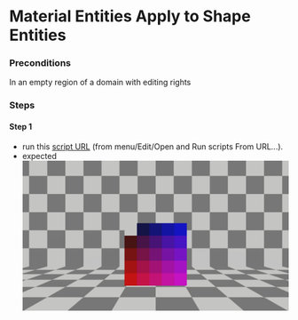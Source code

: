 # Material Entities Apply to Shape Entities

### Preconditions
In an empty region of a domain with editing rights

### Steps

#### Step 1
- run this [script URL](./test.js?raw=true) (from menu/Edit/Open and Run scripts From URL...). 
- expected ![](./apply.jpg)